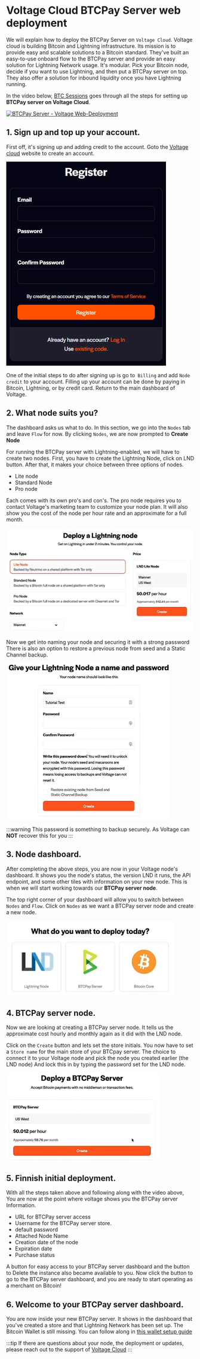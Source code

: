 # Voltage Cloud BTCPay Server web deployment

We will explain how to deploy the BTCPay Server on `Voltage Cloud`. 
Voltage cloud is building Bitcoin and Lightning infrastructure. Its mission is to provide easy and scalable solutions to a Bitcoin standard. 
They've built an easy-to-use onboard flow to the BTCPay server and provide an easy solution for Lightning Network usage. 
It's modular. Pick your Bitcoin node, decide if you want to use Lightning, and then put a BTCPay server on top. 
They also offer a solution for inbound liquidity once you have Lightning running. 

In the video below, [BTC Sessions](https://twitter.com/BTCsessions) goes through all the steps for setting up **BTCPay server on Voltage Cloud**.

[![BTCPay Server - Voltage Web-Deployment](https://img.youtube.com/vi/KqsM-n-e4aY/mqdefault.jpg "BTCPay Server - Voltage Web-Deployment")](https://www.youtube.com/watch?v=KqsM-n-e4aY "BTCPay Server - LunaNode Web-Deployment")

## 1. Sign up and top up your account.

First off, it's signing up and adding credit to the account. 
Goto the [Voltage cloud](https://account.voltage.cloud/register) website to create an account. 

![Voltage Cloud signup](../img/voltage/voltagereg.jpg "Voltage Cloud Account")

One of the initial steps to do after signing up is go to` Billing` and add `Node credit` to your account. 
Filling up your account can be done by paying in Bitcoin, Lightning, or by credit card. 
Return to the main dashboard of Voltage. 

## 2. What node suits you? 

The dashboard asks us what to do. 
In this section, we go into the `Nodes` tab and leave `Flow` for now. 
By clicking `Nodes`, we are now prompted to **Create Node**

For running the BTCPay server with Lightning-enabled, we will have to create two nodes. 
First, you have to create the Lightning Node, click on LND button. 
After that, it makes your choice between three options of nodes.

* Lite node 
* Standard Node
* Pro node 

Each comes with its own pro's and con's. The pro node requires you to contact Voltage's marketing team to customize your node plan. 
It will also show you the cost of the node per hour rate and an approximate for a full month. 

![Voltage Cloud Password](../img/voltage/deployln.jpg "Voltage Cloud Password")

Now we get into naming your node and securing it with a strong password
There is also an option to restore a previous node from seed and a Static Channel backup. 

![Voltage Cloud Password](../img/voltage/voltagelnname.jpg "Voltage Cloud Password")

:::warning
This password is something to backup securely. As Voltage can **NOT** recover this for you
:::

## 3. Node dashboard.

After completing the above steps, you are now in your Voltage node's dashboard. 
It shows you the node's status, the version LND it runs, the API endpoint, and some other tiles with information on your new node.
This is when we will start working towards our **BTCPay server node**. 

The top right corner of your dashboard will allow you to switch between `Nodes` and `Flow`.
Click on `Nodes` as we want a BTCPay server node and create a new node. 

![Voltage Cloud Node](../img/voltage/whatnode.jpg "Voltage Cloud Node")

## 4. BTCPay server node.

Now we are looking at creating a BTCPay server node. 
It tells us the approximate cost hourly and monthly again as it did with the LND node. 

Click on the `Create` button and lets set the store initials.
You now have to set a `Store name` for the main store of your BTCpay server. 
The choice to connect it to your Voltage node and pick the node you created earlier (the LND node)
And lock this in by typing the password set for the LND node. 

![Voltage Cloud BTCPay server Node](../img/voltage/deploybtcpay.jpg "Voltage Cloud Cloud BTCPay server Node")

## 5. Finnish initial deployment. 

With all the steps taken above and following along with the video above,
You are now at the point where voltage shows you the BTCPay server Information. 

* URL for BTCPay server access
* Username for the BTCPay server store. 
* default password
* Attached Node Name 
* Creation date of the node
* Expiration date
* Purchase status 

A button for easy access to your BTCPay server dashboard and the button to Delete the instance also became available to you. 
Now click the button to go to the BTCPay server dashboard, and you are ready to start operating as a merchant on Bitcoin! 

## 6. Welcome to your BTCPay server dashboard. 

You are now inside your new BTCPay server. 
It shows in the dashboard that you've created a store and that Lightning Network has been set up. 
The Bitcoin Wallet is still missing. You can follow along in [this wallet setup guide](../WalletSetup.md)

:::tip
If there are questions about your node, the deployment or updates, please reach out to the support of [Voltage Cloud](https://voltage.cloud)
:::